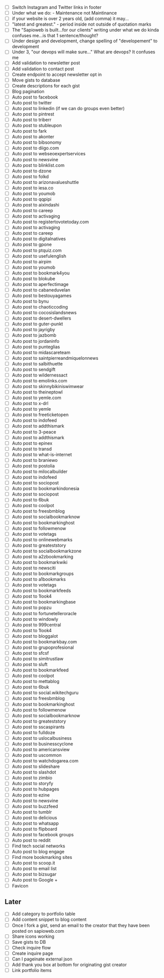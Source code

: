 - [ ] Switch Instagram and Twitter links in footer
- [ ] Under what we do: - Maintenance not Maintinance
- [ ] if your website is over 2 years old, (add comma) it may... 
- [ ] "latest and greatest." - period inside not outside of quotation marks
- [ ] The "Sapioweb is built...for our clients" writing under what we do kinda confuses me...is that 1 sentence/thought?
- [ ] Under design and development, change spelling of "developement" to development
- [ ] Under 3, "our devops will make sure..." What are devops? It confuses me
- [ ] Add validation to newsletter post
- [ ] Add validation to contact post
- [ ] Create endpoint to accept newsletter opt in
- [ ] Move gists to database
- [ ] Create descriptions for each gist
- [ ] Blog pagination
- [ ] Auto post to facebook
- [ ] Auto post to twitter
- [ ] Auto post to linkedin (if we can do groups even better)
- [ ] Auto post to pintrest
- [ ] Auto post to triberr
- [ ] Auto post to stubleupon
- [ ] Auto post to fark
- [ ] Auto post to akonter
- [ ] Auto post to bibsonomy
- [ ] Auto post to diigo.com
- [ ] Auto post to webseoexpertservices
- [ ] Auto post to newsvine
- [ ] Auto post to blinklist.com
- [ ] Auto post to dzone
- [ ] Auto post to folkd
- [ ] Auto post to arizonavalueshuttle
- [ ] Auto post to iesa.co
- [ ] Auto post to youmob
- [ ] Auto post to qqpipi
- [ ] Auto post to aixindashi
- [ ] Auto post to careep
- [ ] Auto post to activaging
- [ ] Auto post to registertovotetoday.com
- [ ] Auto post to activaging
- [ ] Auto post to careep
- [ ] Auto post to digitalnatives
- [ ] Auto post to gpone
- [ ] Auto post to ptquiz.com
- [ ] Auto post to usefulenglish
- [ ] Auto post to airpim
- [ ] Auto post to youmob
- [ ] Auto post to bookmark4you
- [ ] Auto post to blokube
- [ ] Auto post to aperfectimage
- [ ] Auto post to cabaneduvelan
- [ ] Auto post to bestouyagames
- [ ] Auto post to bynu
- [ ] Auto post to chaoticcoding
- [ ] Auto post to cocosislandsnews
- [ ] Auto post to desert-dwellers
- [ ] Auto post to guter-punkt
- [ ] Auto post to jayrigby
- [ ] Auto post to jazbomb
- [ ] Auto post to jordaninfo
- [ ] Auto post to punteglias
- [ ] Auto post to midascareteam
- [ ] Auto post to saintpierreandmiquelonnews
- [ ] Auto post to salbithuette
- [ ] Auto post to sendgift
- [ ] Auto post to wildernessact
- [ ] Auto post to emolinks.com
- [ ] Auto post to skinnybikiniswimwear
- [ ] Auto post to theineptowl
- [ ] Auto post to yemle.com
- [ ] Auto post to x-drl
- [ ] Auto post to yemle
- [ ] Auto post to freeticketopen
- [ ] Auto post to indofeed
- [ ] Auto post to addthismark
- [ ] Auto post to 3-peace
- [ ] Auto post to addthismark
- [ ] Auto post to epinex
- [ ] Auto post to transd
- [ ] Auto post to what-is-internet
- [ ] Auto post to braniewo
- [ ] Auto post to postolia
- [ ] Auto post to milocalbuilder
- [ ] Auto post to indofeed
- [ ] Auto post to sociopost
- [ ] Auto post to bookmarkindonesia
- [ ] Auto post to sociopost
- [ ] Auto post to 6buk
- [ ] Auto post to coolpot
- [ ] Auto post to freesbmblog
- [ ] Auto post to socialbookmarknow
- [ ] Auto post to bookmarkinghost
- [ ] Auto post to followmenow
- [ ] Auto post to votetags
- [ ] Auto post to onlinewebmarks
- [ ] Auto post to greateststory
- [ ] Auto post to socialbookmarkzone
- [ ] Auto post to a2zbookmarking
- [ ] Auto post to bookmarkwiki
- [ ] Auto post to newsciti
- [ ] Auto post to bookmarkgroups
- [ ] Auto post to a1bookmarks
- [ ] Auto post to votetags
- [ ] Auto post to bookmarkfeeds
- [ ] Auto post to 1look4
- [ ] Auto post to bookmarkingbase
- [ ] Auto post to popzu
- [ ] Auto post to fortunetelleroracle
- [ ] Auto post to windowly
- [ ] Auto post to 999central
- [ ] Auto post to 1look4
- [ ] Auto post to bloggalot
- [ ] Auto post to bookmarkbay.com
- [ ] Auto post to grupoprofesional
- [ ] Auto post to sfcsf
- [ ] Auto post to simitrustlaw
- [ ] Auto post to sluft
- [ ] Auto post to bookmarkfeed
- [ ] Auto post to coolpot
- [ ] Auto post to mettablog
- [ ] Auto post to 6buk
- [ ] Auto post to social.wikitechguru
- [ ] Auto post to freesbmblog
- [ ] Auto post to bookmarkinghost
- [ ] Auto post to followmenow
- [ ] Auto post to socialbookmarknow
- [ ] Auto post to greateststory
- [ ] Auto post to sscaspirants
- [ ] Auto post to fulldoze
- [ ] Auto post to uslocalbusiness
- [ ] Auto post to businesscyclone
- [ ] Auto post to americansview
- [ ] Auto post to uscommon
- [ ] Auto post to watchdogarea.com
- [ ] Auto post to slideshare
- [ ] Auto post to slashdot
- [ ] Auto post to zimbio
- [ ] Auto post to storyfy
- [ ] Auto post to hubpages
- [ ] Auto post to ezine
- [ ] Auto post to newsvine
- [ ] Auto post to buzzfeed
- [ ] Auto post to tumblr
- [ ] Auto post to delicious
- [ ] Auto post to whatsapp
- [ ] Auto post to flipboard
- [ ] Auto post to facebook groups
- [ ] Auto post to reddit
- [ ] Find tech social networks
- [ ] Auto post to blog engage
- [ ] Find more bookmarking sites
- [ ] Auto post to scoop.it
- [ ] Auto post to email list
- [ ] Auto post to bizsugar
- [ ] Auto post to Google +
- [ ] Favicon

## Later
- [ ] Add category to portfolio table
- [ ] Add content snippet to blog content
- [ ] Once I fork a gist, send an email to the creator that they have been posted on sapioweb.com
- [ ] Share icons working
- [ ] Save gists to DB
- [ ] Check inquire flow
- [ ] Create inquire page
- [ ] Can I pageinate external json
- [ ] Add thank you box at bottom for originating gist creator
- [ ] Link portfolio items
